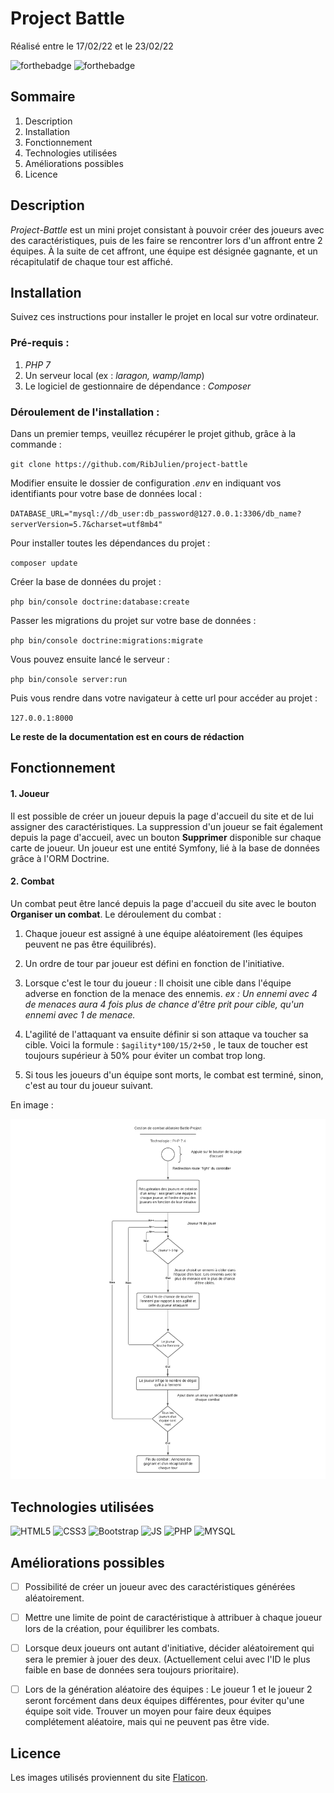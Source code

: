 
# Project Battle

Réalisé entre le 17/02/22 et le 23/02/22

![forthebadge](http://forthebadge.com/images/badges/built-with-love.svg) ![forthebadge](https://forthebadge.com/images/badges/built-by-developers.svg)
## Sommaire

1. Description
2. Installation
3. Fonctionnement
4. Technologies utilisées
5. Améliorations possibles
7. Licence

## Description

_Project-Battle_ est un mini projet consistant à pouvoir créer des joueurs avec des caractéristiques, puis de les faire se rencontrer lors d'un affront entre 2 équipes.
À la suite de cet affront, une équipe est désignée gagnante, et un récapitulatif de chaque tour est affiché.

## Installation

Suivez ces instructions pour installer le projet en local sur votre ordinateur.

### Pré-requis :

1. _PHP 7_
2. Un serveur local (ex : _laragon, wamp/lamp_)
3. Le logiciel de gestionnaire de dépendance : _Composer_


### Déroulement de l'installation :

Dans un premier temps, veuillez récupérer le projet github, grâce à la commande :

``git clone https://github.com/RibJulien/project-battle ``

Modifier ensuite le dossier de configuration _.env_ en indiquant vos identifiants pour votre base de données local :

``DATABASE_URL="mysql://db_user:db_password@127.0.0.1:3306/db_name?serverVersion=5.7&charset=utf8mb4"``

Pour installer toutes les dépendances du projet :

``composer update``

Créer la base de données du projet :

``php bin/console doctrine:database:create``

Passer les migrations du projet sur votre base de données :

``php bin/console doctrine:migrations:migrate``

Vous pouvez ensuite lancé le serveur :

``php bin/console server:run``

Puis vous rendre dans votre navigateur à cette url pour accéder au projet :

``127.0.0.1:8000``

**Le reste de la documentation est en cours de rédaction**

## Fonctionnement

#### 1. Joueur

Il est possible de créer un joueur depuis la page d'accueil du site et de lui assigner des caractéristiques.
La suppression d'un joueur se fait également depuis la page d'accueil, avec un bouton **Supprimer** disponible sur chaque carte de joueur.
Un joueur est une entité Symfony, lié à la base de données grâce à l'ORM Doctrine.

#### 2. Combat

Un combat peut être lancé depuis la page d'accueil du site avec le bouton **Organiser un combat**.
Le déroulement du combat :

1. Chaque joueur est assigné à une équipe aléatoirement (les équipes peuvent ne pas être équilibrés).

2. Un ordre de tour par joueur est défini en fonction de l'initiative.

3. Lorsque c'est le tour du joueur : Il choisit une cible dans l'équipe adverse en fonction de la menace des ennemis.
_ex : Un ennemi avec  4 de menaces aura 4 fois plus de chance d'être prit pour cible, qu'un ennemi avec 1 de menace._

4. L'agilité de l'attaquant va ensuite définir si son attaque va toucher sa cible. 
    Voici la formule : ``$agility*100/15/2+50`` , le taux de toucher est toujours supérieur à 50% pour éviter un combat trop long.
    
5. Si tous les joueurs d'un équipe sont morts, le combat est terminé, sinon, c'est au tour du joueur suivant.

En image :

![Image du déroulement du combat](/public/img/fight_algo.png "Déroulement du combat")

## Technologies utilisées

![HTML5](https://res.cloudinary.com/practicaldev/image/fetch/s--oicIUVtB--/c_limit%2Cf_auto%2Cfl_progressive%2Cq_auto%2Cw_880/https://img.shields.io/badge/HTML5-E34F26%3Fstyle%3Dfor-the-badge%26logo%3Dhtml5%26logoColor%3Dwhite) ![CSS3](https://img.shields.io/badge/CSS3-1572B6?style=for-the-badge&logo=css3&logoColor=white) ![Bootstrap](https://img.shields.io/badge/Bootstrap-563D7C?style=for-the-badge&logo=bootstrap&logoColor=white) ![JS](https://img.shields.io/badge/JavaScript-F7DF1E?style=for-the-badge&logo=javascript&logoColor=black) ![PHP](https://img.shields.io/badge/PHP-777BB4?style=for-the-badge&logo=php&logoColor=white) ![MYSQL](https://img.shields.io/badge/MySQL-00000F?style=for-the-badge&logo=mysql&logoColor=white)
## Améliorations possibles


- [ ] Possibilité de créer un joueur avec des caractéristiques générées aléatoirement.

- [ ] Mettre une limite de point de caractéristique à attribuer à chaque joueur lors de la création, pour équilibrer les combats.

- [ ]  Lorsque deux joueurs ont autant d'initiative, décider aléatoirement qui sera le premier à jouer des deux. (Actuellement celui avec l'ID le plus faible en base de données sera toujours prioritaire).

- [ ] Lors de la génération aléatoire des équipes : Le joueur 1 et le joueur 2 seront forcément dans deux équipes différentes, pour éviter qu'une équipe soit vide. Trouver un moyen pour faire deux équipes complétement aléatoire, mais qui ne peuvent pas être vide.

## Licence

Les images utilisés proviennent du site [Flaticon](https://www.flaticon.com).

